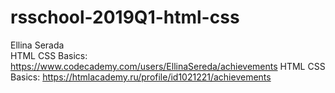 # rsschool-2019Q1-html-css
Ellina Serada   
HTML CSS Basics: https://www.codecademy.com/users/EllinaSereda/achievements
HTML CSS Basics: https://htmlacademy.ru/profile/id1021221/achievements
